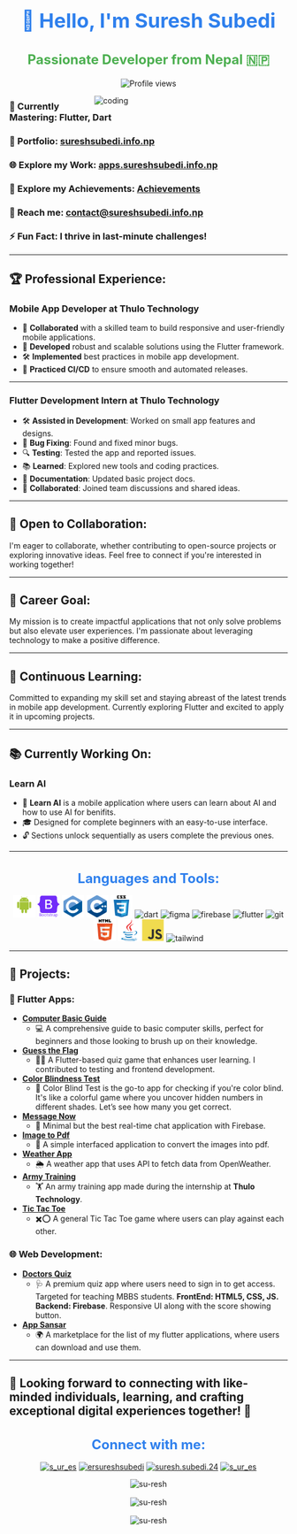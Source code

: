 <h1 align="center" style="font-size: 36px; color: #2f80ed;">👋 Hello, I'm Suresh Subedi</h1>

<h2 align="center" style="font-size: 24px; color: #4CAF50;">Passionate Developer from Nepal 🇳🇵</h2>

<p align="center">
  <img src="https://komarev.com/ghpvc/?username=su-resh&label=Profile%20views&color=0e75b6&style=flat" alt="Profile views" />
</p>

<img align="right" alt="coding" width="350" src="https://i.pinimg.com/originals/45/67/a8/4567a837b545d22b9dcde81ccd98b70e.gif">

### 🌱 Currently Mastering: **Flutter, Dart**
### 💼 Portfolio: [sureshsubedi.info.np](https://sureshsubedi.info.np)
### 🌐 Explore my Work: [apps.sureshsubedi.info.np](https://apps.sureshsubedi.info.np)
### 🚀 Explore my Achievements: [Achievements](https://sureshsubedi.info.np/Pages/certificate)
### 📧 Reach me: [contact@sureshsubedi.info.np](mailto:contact@sureshsubedi.info.np)
### ⚡ Fun Fact: I thrive in last-minute challenges!

---

## 🏆 Professional Experience:
### **Mobile App Developer** at Thulo Technology
- 🚀 **Collaborated** with a skilled team to build responsive and user-friendly mobile applications.
- 📱 **Developed** robust and scalable solutions using the Flutter framework.
- 🛠️ **Implemented** best practices in mobile app development.
- 🔄 **Practiced CI/CD** to ensure smooth and automated releases.‍‍‍‍‌‌‍‍‍‍‌‌
---  
### **Flutter Development Intern** at Thulo Technology
- 🛠️ **Assisted in Development**: Worked on small app features and designs.  
- 🐞 **Bug Fixing**: Found and fixed minor bugs.  
- 🔍 **Testing**: Tested the app and reported issues.  
- 📚 **Learned**: Explored new tools and coding practices.  
- 📝 **Documentation**: Updated basic project docs.  
- 🤝 **Collaborated**: Joined team discussions and shared ideas.  
---

## 🤝 Open to Collaboration:
I'm eager to collaborate, whether contributing to open-source projects or exploring innovative ideas. Feel free to connect if you're interested in working together!

---

## 🎯 Career Goal:
My mission is to create impactful applications that not only solve problems but also elevate user experiences. I'm passionate about leveraging technology to make a positive difference.

---

## 📖 Continuous Learning:
Committed to expanding my skill set and staying abreast of the latest trends in mobile app development. Currently exploring Flutter and excited to apply it in upcoming projects.

---

## 📚 Currently Working On:
### Learn AI 
- 📘 **Learn AI** is a mobile application where users can learn about AI and how to use AI for benifits.
- 🎓 Designed for complete beginners with an easy-to-use interface.
- 🔓 Sections unlock sequentially as users complete the previous ones.

---

<h1 align="center" style="font-size: 24px; color: #2f80ed;">Languages and Tools:</h1>
<p align="center">
  <img src="https://raw.githubusercontent.com/devicons/devicon/master/icons/android/android-original-wordmark.svg" alt="android" width="40" height="40"/>
  <img src="https://raw.githubusercontent.com/devicons/devicon/master/icons/bootstrap/bootstrap-plain-wordmark.svg" alt="bootstrap" width="40" height="40"/>
  <img src="https://raw.githubusercontent.com/devicons/devicon/master/icons/c/c-original.svg" alt="c" width="40" height="40"/>
  <img src="https://raw.githubusercontent.com/devicons/devicon/master/icons/cplusplus/cplusplus-original.svg" alt="cplusplus" width="40" height="40"/>
  <img src="https://raw.githubusercontent.com/devicons/devicon/master/icons/css3/css3-original-wordmark.svg" alt="css3" width="40" height="40"/>
  <img src="https://www.vectorlogo.zone/logos/dartlang/dartlang-icon.svg" alt="dart" width="40" height="40"/>
  <img src="https://www.vectorlogo.zone/logos/figma/figma-icon.svg" alt="figma" width="40" height="40"/>
  <img src="https://www.vectorlogo.zone/logos/firebase/firebase-icon.svg" alt="firebase" width="40" height="40"/>
  <img src="https://www.vectorlogo.zone/logos/flutterio/flutterio-icon.svg" alt="flutter" width="40" height="40"/>
  <img src="https://www.vectorlogo.zone/logos/git-scm/git-scm-icon.svg" alt="git" width="40" height="40"/>
  <img src="https://raw.githubusercontent.com/devicons/devicon/master/icons/html5/html5-original-wordmark.svg" alt="html5" width="40" height="40"/>
  <img src="https://raw.githubusercontent.com/devicons/devicon/master/icons/java/java-original.svg" alt="java" width="40" height="40"/>
  <img src="https://raw.githubusercontent.com/devicons/devicon/master/icons/javascript/javascript-original.svg" alt="javascript" width="40" height="40"/>
  <img src="https://www.vectorlogo.zone/logos/tailwindcss/tailwindcss-icon.svg" alt="tailwind" width="40" height="40"/>
</p>

---

## 🌟 Projects:

### 📱 Flutter Apps:

- **[Computer Basic Guide](https://play.google.com/store/apps/details?id=computerbasicguide.com)**
  - 💻 A comprehensive guide to basic computer skills, perfect for beginners and those looking to brush up on their knowledge.
- **[Guess the Flag](https://play.google.com/store/apps/details?id=com.thulotechnology.guesstheworldflag)**
  - 🏳️‍🌈 A Flutter-based quiz game that enhances user learning. I contributed to testing and frontend development.
- **[Color Blindness Test](https://play.google.com/store/apps/details?id=com.thulotechnology.colorblind&hl=en&gl=US)**
  - 🌈 Color Blind Test is the go-to app for checking if you're color blind. It's like a colorful game where you uncover hidden numbers in different shades. Let’s see how many you get correct.
- **[Message Now](https://github.com/su-resh/msg_app)**
  - 💬 Minimal but the best real-time chat application with Firebase.
- **[Image to Pdf](https://apps.sureshsubedi.info.np/apks/jpg_to_pdf.apk)**
  - 📸 A simple interfaced application to convert the images into pdf.
- **[Weather App](https://github.com/su-resh/Know-weather)**
  - 🌦️ A weather app that uses API to fetch data from OpenWeather.
- **[Army Training](https://github.com/su-resh/army_training)**
  - 🏋️ An army training app made during the internship at **Thulo Technology**.
- **[Tic Tac Toe](https://github.com/su-resh/tic-tac-toe)**
  - ✖️⭕ A general Tic Tac Toe game where users can play against each other.

### 🌐 Web Development:

- **[Doctors Quiz](https://su-resh.github.io/pakistan-quiz/)**
  - 🩺 A premium quiz app where users need to sign in to get access. Targeted for teaching MBBS students. **FrontEnd: HTML5, CSS, JS. Backend: Firebase**. Responsive UI along with the score showing button.
- **[App Sansar](https://apps.sureshsubedi.info.np)**
  - 🌍 A marketplace for the list of my flutter applications, where users can download and use them.

---

## 🤝 Looking forward to connecting with like-minded individuals, learning, and crafting exceptional digital experiences together! 🚀

<h1 align="center" style="font-size: 24px; color: #2f80ed;">Connect with me:</h1>
<p align="center">
  <a href="https://twitter.com/s_ur_es" target="_blank"><img align="center" src="https://raw.githubusercontent.com/rahuldkjain/github-profile-readme-generator/master/src/images/icons/Social/twitter.svg" alt="s_ur_es" height="30" width="40" /></a>
  <a href="https://linkedin.com/in/ersureshsubedi" target="_blank"><img align="center" src="https://raw.githubusercontent.com/rahuldkjain/github-profile-readme-generator/master/src/images/icons/Social/linked-in-alt.svg" alt="ersureshsubedi" height="30" width="40" /></a>
  <a href="https://fb.com/suresh.subedi.24" target="_blank"><img align="center" src="https://raw.githubusercontent.com/rahuldkjain/github-profile-readme-generator/master/src/images/icons/Social/facebook.svg" alt="suresh.subedi.24" height="30" width="40" /></a>
  <a href="https://instagram.com/s_ur_es" target="_blank"><img align="center" src="https://raw.githubusercontent.com/rahuldkjain/github-profile-readme-generator/master/src/images/icons/Social/instagram.svg" alt="s_ur_es" height="30" width="40" /></a>
</p>

<div align="center">
    <p><img src="https://github-readme-stats.vercel.app/api/top-langs?username=su-resh&show_icons=true&locale=en&layout=compact" alt="su-resh" /></p>
    <p><img align="center" src="https://github-readme-streak-stats.herokuapp.com/?user=su-resh&" alt="su-resh" /></p>
    <p><img align="center" src="https://github-readme-stats.vercel.app/api?username=su-resh&show_icons=true&locale=en" alt="su-resh" /></p>
</div>
